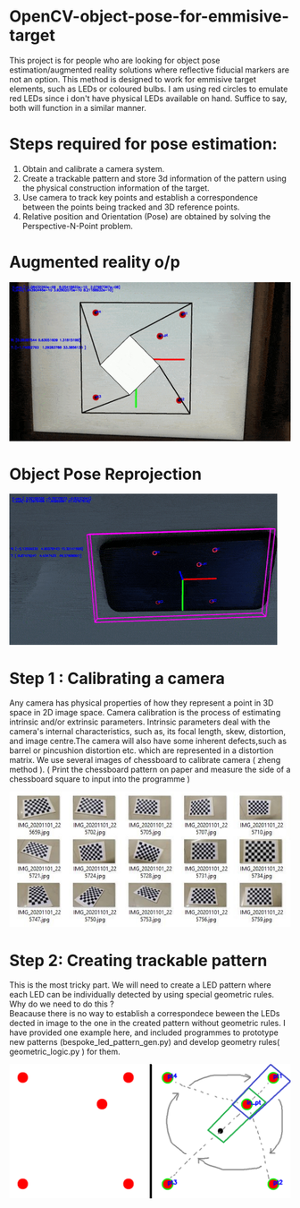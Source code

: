 # OpenCV-object-pose-for-emmisive-target
This project is for people who are looking for object pose estimation/augmented reality solutions where reflective fiducial markers are not an option. This method is designed to work for emmisive target elements, such as LEDs or coloured bulbs. I am using red circles to emulate red LEDs since i don't have physical LEDs available on hand. Suffice to say, both will function in a similar manner. <br>

# Steps required for pose estimation:
1) Obtain and calibrate a camera system.<br>
2) Create a trackable pattern and store 3d information of the pattern using the physical construction information of the target.<br>
3) Use camera to track key points and establish a correspondence between the points being tracked and 3D reference points.<br>
4) Relative position and Orientation (Pose) are obtained by solving the Perspective-N-Point problem. <br>

# Augmented reality o/p
![](media/ezgif-3-6bc187371c65.gif)

# Object Pose Reprojection
![](media/ezgif-3-7cfb867c5025.gif)

# Step 1 : Calibrating a camera
Any camera has physical properties of how they represent a point in 3D space in 2D image space. Camera calibration is the process of estimating intrinsic and/or
extrinsic parameters. Intrinsic parameters deal with the camera's internal characteristics, such as, its focal length, skew, distortion, and image centre.The camera will also have some inherent defects,such as barrel or pincushion distortion etc. which are represented in a distortion matrix. We use several images of chessboard to calibrate camera ( zheng method ). ( Print the chessboard pattern on paper and measure the side of a chessboard square to input into the programme )<br>

![](media/template.JPG)

# Step 2: Creating trackable pattern 
This is the most tricky part. We will need to create a LED pattern where each LED can be individually detected by using special geometric rules. Why do we need to do this ?<br>
Beacause there is no way to establish a correspondece beween the LEDs dected in image to the one in the created pattern without geometric rules. I have provided one example here, and included programmes to prototype new patterns (bespoke_led_pattern_gen.py) and develop geometry rules(
geometric_logic.py ) for them. <br>

![](media/tracking_marker.png)
